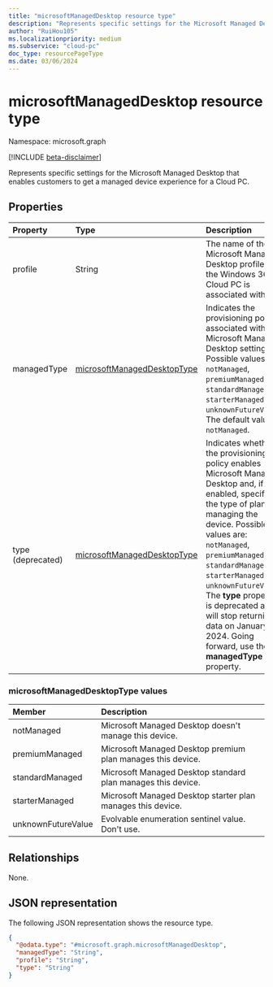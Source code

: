 ```yaml
---
title: "microsoftManagedDesktop resource type"
description: "Represents specific settings for the Microsoft Managed Desktop that enables customers to get a managed device experience for a Cloud PC."
author: "RuiHou105"
ms.localizationpriority: medium
ms.subservice: "cloud-pc"
doc_type: resourcePageType
ms.date: 03/06/2024
---
```


# microsoftManagedDesktop resource type

Namespace: microsoft.graph

[!INCLUDE [beta-disclaimer](../../includes/beta-disclaimer.md)]

Represents specific settings for the Microsoft Managed Desktop that enables customers to get a managed device experience for a Cloud PC.

## Properties

|Property|Type|Description|
|:---|:---|:---|
|profile|String|The name of the Microsoft Managed Desktop profile that the Windows 365 Cloud PC is associated with.|
|managedType|[microsoftManagedDesktopType](#microsoftmanageddesktoptype-values)|Indicates the provisioning policy associated with Microsoft Managed Desktop settings. Possible values are: `notManaged`, `premiumManaged`, `standardManaged`, `starterManaged`, `unknownFutureValue`. The default value is `notManaged`.|
|type (deprecated)|[microsoftManagedDesktopType](#microsoftmanageddesktoptype-values)|Indicates whether the provisioning policy enables Microsoft Managed Desktop and, if enabled, specifies the type of plan managing the device. Possible values are: `notManaged`, `premiumManaged`, `standardManaged`, `starterManaged`, `unknownFutureValue`. The **type** property is deprecated and will stop returning data on January 31, 2024. Going forward, use the **managedType** property.|

### microsoftManagedDesktopType values

|Member|Description|
|:---|:---|
|notManaged|Microsoft Managed Desktop doesn't manage this device.|
|premiumManaged| Microsoft Managed Desktop premium plan manages this device.|
|standardManaged| Microsoft Managed Desktop standard plan manages this device.|
|starterManaged| Microsoft Managed Desktop starter plan manages this device.|
|unknownFutureValue|Evolvable enumeration sentinel value. Don't use.|

## Relationships

None.

## JSON representation

The following JSON representation shows the resource type.

<!-- {
  "blockType": "resource",
  "@odata.type": "microsoft.graph.microsoftManagedDesktop"
}
-->

``` json
{
  "@odata.type": "#microsoft.graph.microsoftManagedDesktop",
  "managedType": "String",
  "profile": "String",
  "type": "String"
}
```

